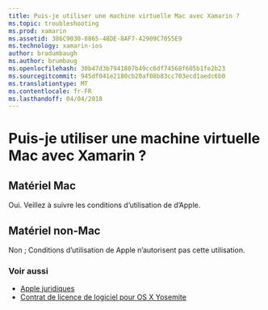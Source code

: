 ```yaml
---
title: Puis-je utiliser une machine virtuelle Mac avec Xamarin ?
ms.topic: troubleshooting
ms.prod: xamarin
ms.assetid: 386C9030-8865-48DE-8AF7-42909C7055E9
ms.technology: xamarin-ios
author: bradumbaugh
ms.author: brumbaug
ms.openlocfilehash: 30b47d3b7941807b49cc6df74568f605b1fe2b23
ms.sourcegitcommit: 945df041e2180cb20af08b83cc703ecd1aedc6b0
ms.translationtype: MT
ms.contentlocale: fr-FR
ms.lasthandoff: 04/04/2018
---
```

# <a name="can-i-use-a-mac-vm-with-xamarin"></a>Puis-je utiliser une machine virtuelle Mac avec Xamarin ? 

## <a name="mac-hardware"></a>Matériel Mac
Oui. Veillez à suivre les conditions d’utilisation de d’Apple.

## <a name="non-mac-hardware"></a>Matériel non-Mac
Non ; Conditions d’utilisation de Apple n’autorisent pas cette utilisation.

### <a name="see-also"></a>Voir aussi
- [Apple juridiques](https://www.apple.com/legal/)
- [Contrat de licence de logiciel pour OS X Yosemite](http://images.apple.com/legal/sla/docs/OSX10103.pdf)
